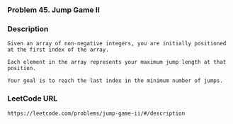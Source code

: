 ### Problem 45. Jump Game II

### Description 
	Given an array of non-negative integers, you are initially positioned at the first index of the array.

	Each element in the array represents your maximum jump length at that position.

	Your goal is to reach the last index in the minimum number of jumps.

### LeetCode URL 
	https://leetcode.com/problems/jump-game-ii/#/description
